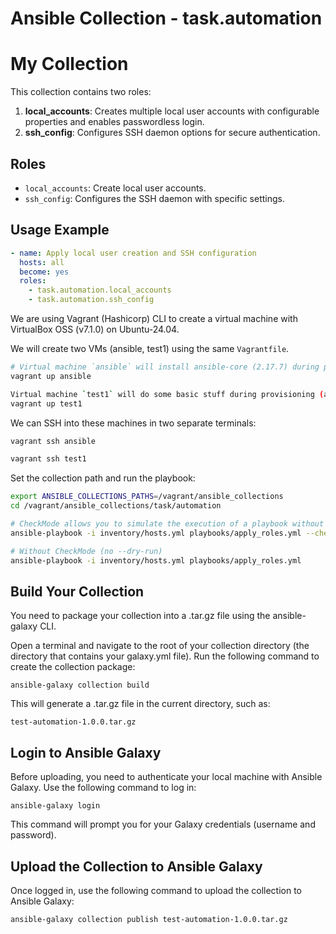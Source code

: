 # Ansible Collection - task.automation

# My Collection

This collection contains two roles:

1. **local_accounts**: Creates multiple local user accounts with configurable properties and enables passwordless login.
2. **ssh_config**: Configures SSH daemon options for secure authentication.

## Roles
- `local_accounts`: Create local user accounts.
- `ssh_config`: Configures the SSH daemon with specific settings.

## Usage Example

```yaml
- name: Apply local user creation and SSH configuration
  hosts: all
  become: yes
  roles:
    - task.automation.local_accounts
    - task.automation.ssh_config
```

We are using Vagrant (Hashicorp) CLI to create a virtual machine with VirtualBox OSS (v7.1.0) on Ubuntu-24.04.

We will create two VMs (ansible, test1) using the same `Vagrantfile`.
```bash
# Virtual machine `ansible` will install ansible-core (2.17.7) during provisioning (aka init script).
vagrant up ansible

Virtual machine `test1` will do some basic stuff during provisioning (aka init script).
vagrant up test1
```

We can SSH into these machines in two separate terminals:
```bash
vagrant ssh ansible

vagrant ssh test1
```

Set the collection path and run the playbook:

```bash
export ANSIBLE_COLLECTIONS_PATHS=/vagrant/ansible_collections
cd /vagrant/ansible_collections/task/automation

# CheckMode allows you to simulate the execution of a playbook without making any actual changes to the target systems
ansible-playbook -i inventory/hosts.yml playbooks/apply_roles.yml --check

# Without CheckMode (no --dry-run)
ansible-playbook -i inventory/hosts.yml playbooks/apply_roles.yml
```

## Build Your Collection

You need to package your collection into a .tar.gz file using the ansible-galaxy CLI.

Open a terminal and navigate to the root of your collection directory (the directory that contains your galaxy.yml file).
Run the following command to create the collection package:
```shell
ansible-galaxy collection build
```

This will generate a .tar.gz file in the current directory, such as:
```shell
test-automation-1.0.0.tar.gz
```

## Login to Ansible Galaxy

Before uploading, you need to authenticate your local machine with Ansible Galaxy. Use the following command to log in:
```shell
ansible-galaxy login
```
This command will prompt you for your Galaxy credentials (username and password).

## Upload the Collection to Ansible Galaxy

Once logged in, use the following command to upload the collection to Ansible Galaxy:
```shell
ansible-galaxy collection publish test-automation-1.0.0.tar.gz
```
